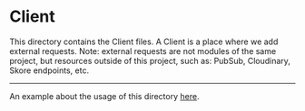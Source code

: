 # Client

This directory contains the Client files.
A Client is a place where we add external requests.
Note: external requests are not modules of the same project, but resources outside of this project, such as: PubSub, Cloudinary, Skore endpoints, etc.

---

An example about the usage of this directory [here](https://github.com/skore-io/messaging/blob/develop/src/shared/client/events.client.ts).
